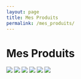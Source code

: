 ```yaml
---
layout: page
title: Mes Produits
permalink: /mes_produits/
---
```


# Mes Produits

<img class="test" src="https://ggsc.s3.amazonaws.com/images/uploads/The_Science-Backed_Benefits_of_Being_a_Dog_Owner.jpg">
<img class="test" src="https://ggsc.s3.amazonaws.com/images/uploads/The_Science-Backed_Benefits_of_Being_a_Dog_Owner.jpg">
<img class="test" src="https://ggsc.s3.amazonaws.com/images/uploads/The_Science-Backed_Benefits_of_Being_a_Dog_Owner.jpg">
<img class="test" src="https://ggsc.s3.amazonaws.com/images/uploads/The_Science-Backed_Benefits_of_Being_a_Dog_Owner.jpg">
<img class="test" src="https://ggsc.s3.amazonaws.com/images/uploads/The_Science-Backed_Benefits_of_Being_a_Dog_Owner.jpg">
<img class="test" src="https://ggsc.s3.amazonaws.com/images/uploads/The_Science-Backed_Benefits_of_Being_a_Dog_Owner.jpg">
